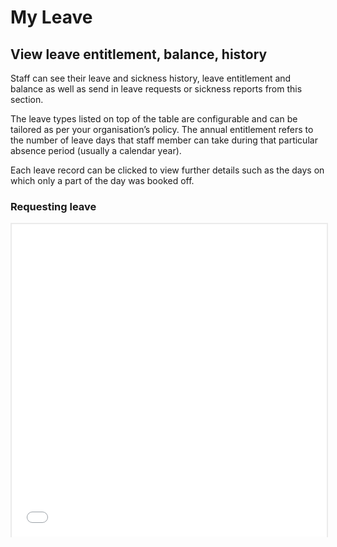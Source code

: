 My Leave
==========

View leave entitlement, balance, history
------------------------

Staff can see their leave and sickness history, leave entitlement and balance as well as send in leave requests or sickness reports from this section.


The leave types listed on top of the table are configurable and can be tailored as per your organisation’s policy. The annual entitlement refers to the number of leave days that staff member can take during that particular absence period (usually a calendar year).  


Each leave record can be clicked to view further details such as the days on which only a part of the day was booked off.


### Requesting leave

<p style="border: 2px solid #ebebeb; min-width: 100%; border-bottom: 0 none; height: 501px;"><iframe style="border: 0 none; min-width: 100%" src="//www.iorad.com/player/104230/Self-Service-Portal-My-Leave-Request?src=iframe" width="100%" height="500px" allowfullscreen="true"></iframe></p><p style="display: none;"><p style="display: none;">&lt;span&gt;Clicking on My Leave takes you to the leave summary page. From here you can view your leave balance and request new leave.&lt;/span&gt;&amp;nbsp;&lt;br&gt;&lt;br&gt;Click &lt;span&gt;&lt;i&gt;&lt;b&gt;Record New Absence&lt;/b&gt;&lt;/i&gt;&lt;b&gt;&lt;/b&gt; to create a new leave request.&lt;/span&gt;</p><p style="display: none;">&lt;span&gt;Select the type of leave you want to request. As a default, CiviHR comes with three types: Leave, Sickness and Overtime.&amp;nbsp;&lt;/span&gt;</p><p style="display: none;">&lt;span&gt;By default&amp;nbsp;&lt;/span&gt;&lt;i&gt;&lt;b&gt;Annual Leave&lt;/b&gt;&lt;/i&gt;&lt;span&gt;&amp;nbsp;is displayed but you can choose from the list of multiple leave types.&amp;nbsp;&lt;/span&gt;</p><p style="display: none;">&lt;span&gt;There are multiple leave types to choose from. Select the appropriate option for your request. In this example, we are requesting time off for a holiday, so choose &lt;/span&gt;&lt;span&gt;&lt;i&gt;&lt;b&gt;Annual Leave&lt;/b&gt;&lt;/i&gt;&lt;/span&gt;</p><p style="display: none;">&lt;span&gt;Now set the duration of your leave. Users can choose from&amp;nbsp;&lt;/span&gt;&lt;span&gt;&lt;i&gt;&lt;b&gt;Multiple Days &lt;/b&gt;&lt;/i&gt;or&amp;nbsp;&lt;i&gt;&lt;b&gt;Single Day&lt;/b&gt;&lt;/i&gt;&lt;/span&gt;</p><p style="display: none;">Set the duration of your leave request by clicking the&amp;nbsp;&lt;i&gt;&lt;b&gt;calendar icon.&lt;/b&gt;&lt;/i&gt;&lt;br&gt;</p><p style="display: none;">&lt;span&gt;Use the arrow to change the calendar month as needed.&lt;/span&gt;</p><p style="display: none;">Choose the leave absence start date.&amp;nbsp;&lt;span&gt;In this example, we are requesting leave from the 29th March.&lt;/span&gt;</p><p style="display: none;">Choose from a full day or half day of leave.&lt;span&gt;In this example, we are requesting leave from the 29th March (Half-Day PM).&amp;nbsp;&lt;/span&gt;&lt;br&gt;</p><p style="display: none;">Click on the &lt;b&gt;&lt;i&gt;calendar icon&lt;/i&gt;&lt;/b&gt; to choose when the leave date ends&lt;b&gt;&lt;i&gt;.&lt;/i&gt;&lt;/b&gt;</p><p style="display: none;">Use the arrow to change the calendar month as needed.&lt;br&gt;</p><p style="display: none;">Choose when the leave date ends. From this example its the 5th April. Note that this period includes two public holidays.&lt;br&gt;</p><p style="display: none;">&lt;span&gt;Once dates are entered into the fields, leave is automatically calculated. Click&amp;nbsp;&lt;/span&gt;&lt;i&gt;&lt;b&gt;Change&lt;/b&gt;&lt;/i&gt;&lt;span&gt;&lt;i&gt;&amp;nbsp;&lt;/i&gt;&lt;/span&gt;&lt;span&gt;to view the calculation breakdown.&lt;/span&gt;&lt;br&gt;&lt;br&gt;</p><p style="display: none;">&lt;span&gt;Note that Public Holiday dates and weekends are automatically excluded from the leave total.&lt;br&gt;&lt;/span&gt;&lt;br&gt;&lt;span&gt;In this example, the user has only taken 3.5 days of annual leave due to public holidays and weekends appearing within the duration of their leave.&lt;/span&gt;</p><p style="display: none;">Click&amp;nbsp;&lt;i&gt;&lt;b&gt;Comments&lt;/b&gt;&lt;/i&gt;&lt;span&gt;&amp;nbsp;to add additional details to the request.&lt;/span&gt;&lt;br&gt;&lt;br&gt;</p><p style="display: none;">&lt;span&gt;For example, users can use the comments section to ask their manager if they can approve the request, removing the need for a separate email explaining the request.&amp;nbsp;&lt;/span&gt;&lt;br&gt;&lt;br&gt;</p><p style="display: none;">Click&amp;nbsp;&lt;span class=&quot;&quot;&gt;&lt;i&gt;&lt;b&gt;Add Comment&amp;nbsp;&lt;/b&gt;&lt;/i&gt;&lt;b&gt;&lt;/b&gt;to upload the request.&lt;/span&gt;</p><p style="display: none;">Click&amp;nbsp;&lt;i&gt;&lt;b&gt;Files&amp;nbsp;&lt;/b&gt;&lt;/i&gt;&lt;b&gt;&lt;/b&gt;to upload any documents to the request.&lt;br&gt;</p><p style="display: none;">&lt;span&gt;Once all the information is added. click&amp;nbsp;&lt;b&gt;&lt;i&gt;Save,&lt;/i&gt;&lt;/b&gt;&lt;/span&gt;&lt;br&gt;</p><p style="display: none;">&lt;span&gt;This brings you back to &apos;My Leave&apos; summary page. Click&amp;nbsp;&lt;/span&gt;&lt;span&gt;&lt;i&gt;&lt;b&gt;Calendar&lt;/b&gt;&lt;/i&gt;&lt;/span&gt;</p><p style="display: none;">&lt;span&gt;The calendar tab displays leave requests in a calendar view. You can view your new leave request as soon as it has been saved.&lt;br&gt;&lt;/span&gt;&lt;br&gt;&lt;div&gt;&lt;p&gt;&lt;br&gt;&lt;/p&gt;&lt;/div&gt;</p><p style="display: none;">Click the filter bar to add different months into the display&lt;i&gt;.&lt;/i&gt;&lt;br&gt;</p><p style="display: none;">Add the relevant month to view your recently submitted request.&lt;br&gt;&lt;br&gt;In this example, its&amp;nbsp;&lt;b&gt;&lt;i&gt;March&lt;/i&gt;&lt;/b&gt; and &lt;b&gt;&lt;i&gt;April&lt;/i&gt;&lt;/b&gt;&lt;br&gt;</p><p style="display: none;">&lt;span&gt;The request appears in the relevant monthly view against the dates of absence.&amp;nbsp;&lt;/span&gt;&lt;br&gt;&lt;br&gt;&lt;span&gt;Note that public holidays appear as green, and the half day is denoted by either an AM or PM sign.&amp;nbsp;&lt;/span&gt;&lt;br&gt;&lt;br&gt;</p><p style="display: none;">and &lt;span class=&quot;&quot;&gt;&lt;i&gt;&lt;b&gt;April&lt;/b&gt;&lt;/i&gt;&lt;/span&gt;</p><p style="display: none;">The request appears in the relevant monthly view against the dates of absence.&amp;nbsp;&lt;br&gt;&lt;br&gt;Note that public holidays appear as green.&lt;br&gt;</p></p>
